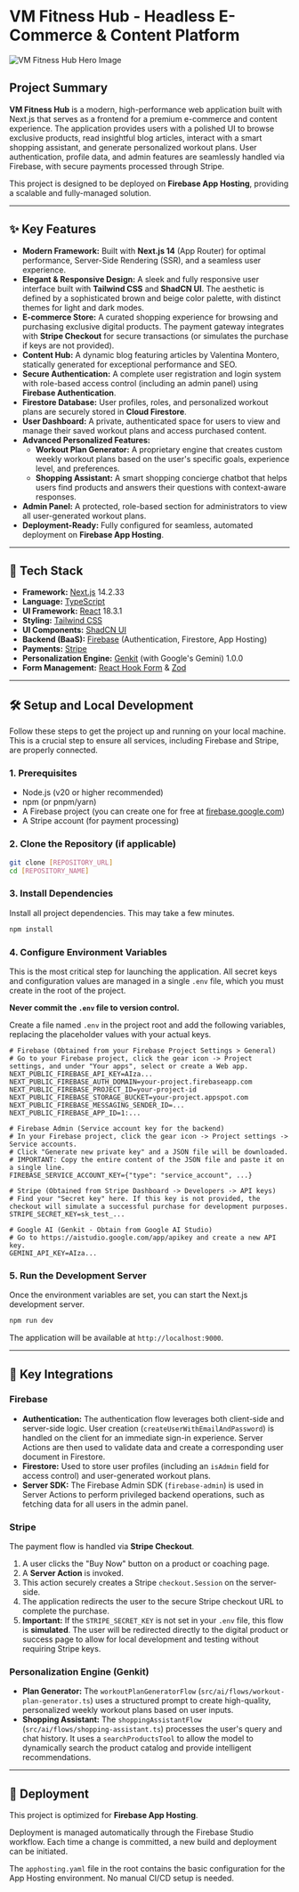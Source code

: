 # VM Fitness Hub - Headless E-Commerce & Content Platform

![VM Fitness Hub Hero Image](https://images.unsplash.com/photo-1586323289103-e309634e2a1b?crop=entropy&cs=tinysrgb&fit=max&fm=jpg&ixid=M3w3NDE5ODJ8MHwxfHNlYXJjaHw5fHxmaXRuZXNzJTIwd29tYW58ZW58MHx8fHwxNzU5NzY3MDA5fDA&ixlib=rb-4.1.0&q=80&w=1080)

## Project Summary

**VM Fitness Hub** is a modern, high-performance web application built with Next.js that serves as a frontend for a premium e-commerce and content experience. The application provides users with a polished UI to browse exclusive products, read insightful blog articles, interact with a smart shopping assistant, and generate personalized workout plans. User authentication, profile data, and admin features are seamlessly handled via Firebase, with secure payments processed through Stripe.

This project is designed to be deployed on **Firebase App Hosting**, providing a scalable and fully-managed solution.

---

## ✨ Key Features

- **Modern Framework:** Built with **Next.js 14** (App Router) for optimal performance, Server-Side Rendering (SSR), and a seamless user experience.
- **Elegant & Responsive Design:** A sleek and fully responsive user interface built with **Tailwind CSS** and **ShadCN UI**. The aesthetic is defined by a sophisticated brown and beige color palette, with distinct themes for light and dark modes.
- **E-commerce Store:** A curated shopping experience for browsing and purchasing exclusive digital products. The payment gateway integrates with **Stripe Checkout** for secure transactions (or simulates the purchase if keys are not provided).
- **Content Hub:** A dynamic blog featuring articles by Valentina Montero, statically generated for exceptional performance and SEO.
- **Secure Authentication:** A complete user registration and login system with role-based access control (including an admin panel) using **Firebase Authentication**.
- **Firestore Database:** User profiles, roles, and personalized workout plans are securely stored in **Cloud Firestore**.
- **User Dashboard:** A private, authenticated space for users to view and manage their saved workout plans and access purchased content.
- **Advanced Personalized Features:**
    - **Workout Plan Generator:** A proprietary engine that creates custom weekly workout plans based on the user's specific goals, experience level, and preferences.
    - **Shopping Assistant:** A smart shopping concierge chatbot that helps users find products and answers their questions with context-aware responses.
- **Admin Panel:** A protected, role-based section for administrators to view all user-generated workout plans.
- **Deployment-Ready:** Fully configured for seamless, automated deployment on **Firebase App Hosting**.

---

## 🚀 Tech Stack

- **Framework:** [Next.js](https://nextjs.org/) 14.2.33
- **Language:** [TypeScript](https://www.typescriptlang.org/)
- **UI Framework:** [React](https://reactjs.org/) 18.3.1
- **Styling:** [Tailwind CSS](https://tailwindcss.com/)
- **UI Components:** [ShadCN UI](https://ui.shadcn.com/)
- **Backend (BaaS):** [Firebase](https://firebase.google.com/) (Authentication, Firestore, App Hosting)
- **Payments:** [Stripe](https://stripe.com/)
- **Personalization Engine:** [Genkit](https://firebase.google.com/docs/genkit) (with Google's Gemini) 1.0.0
- **Form Management:** [React Hook Form](https://react-hook-form.com/) & [Zod](https://zod.dev/)

---

## 🛠️ Setup and Local Development

Follow these steps to get the project up and running on your local machine. This is a crucial step to ensure all services, including Firebase and Stripe, are properly connected.

### 1. Prerequisites

- Node.js (v20 or higher recommended)
- npm (or pnpm/yarn)
- A Firebase project (you can create one for free at [firebase.google.com](https://firebase.google.com/))
- A Stripe account (for payment processing)

### 2. Clone the Repository (if applicable)

```bash
git clone [REPOSITORY_URL]
cd [REPOSITORY_NAME]
```

### 3. Install Dependencies

Install all project dependencies. This may take a few minutes.

```bash
npm install
```

### 4. Configure Environment Variables

This is the most critical step for launching the application. All secret keys and configuration values are managed in a single `.env` file, which you must create in the root of the project.

**Never commit the `.env` file to version control.**

Create a file named `.env` in the project root and add the following variables, replacing the placeholder values with your actual keys.

```plaintext
# Firebase (Obtained from your Firebase Project Settings > General)
# Go to your Firebase project, click the gear icon -> Project settings, and under "Your apps", select or create a Web app.
NEXT_PUBLIC_FIREBASE_API_KEY=AIza...
NEXT_PUBLIC_FIREBASE_AUTH_DOMAIN=your-project.firebaseapp.com
NEXT_PUBLIC_FIREBASE_PROJECT_ID=your-project-id
NEXT_PUBLIC_FIREBASE_STORAGE_BUCKET=your-project.appspot.com
NEXT_PUBLIC_FIREBASE_MESSAGING_SENDER_ID=...
NEXT_PUBLIC_FIREBASE_APP_ID=1:...

# Firebase Admin (Service account key for the backend)
# In your Firebase project, click the gear icon -> Project settings -> Service accounts.
# Click "Generate new private key" and a JSON file will be downloaded.
# IMPORTANT: Copy the entire content of the JSON file and paste it on a single line.
FIREBASE_SERVICE_ACCOUNT_KEY={"type": "service_account", ...}

# Stripe (Obtained from Stripe Dashboard -> Developers -> API keys)
# Find your "Secret key" here. If this key is not provided, the checkout will simulate a successful purchase for development purposes.
STRIPE_SECRET_KEY=sk_test_...

# Google AI (Genkit - Obtain from Google AI Studio)
# Go to https://aistudio.google.com/app/apikey and create a new API key.
GEMINI_API_KEY=AIza...
```

### 5. Run the Development Server

Once the environment variables are set, you can start the Next.js development server.

```bash
npm run dev
```

The application will be available at `http://localhost:9000`.

---

## 🔧 Key Integrations

### Firebase

- **Authentication:** The authentication flow leverages both client-side and server-side logic. User creation (`createUserWithEmailAndPassword`) is handled on the client for an immediate sign-in experience. Server Actions are then used to validate data and create a corresponding user document in Firestore.
- **Firestore:** Used to store user profiles (including an `isAdmin` field for access control) and user-generated workout plans.
- **Server SDK:** The Firebase Admin SDK (`firebase-admin`) is used in Server Actions to perform privileged backend operations, such as fetching data for all users in the admin panel.

### Stripe

The payment flow is handled via **Stripe Checkout**.
1.  A user clicks the "Buy Now" button on a product or coaching page.
2.  A **Server Action** is invoked.
3.  This action securely creates a Stripe `checkout.Session` on the server-side.
4.  The application redirects the user to the secure Stripe checkout URL to complete the purchase.
5.  **Important:** If the `STRIPE_SECRET_KEY` is not set in your `.env` file, this flow is **simulated**. The user will be redirected directly to the digital product or success page to allow for local development and testing without requiring Stripe keys.

### Personalization Engine (Genkit)

- **Plan Generator:** The `workoutPlanGeneratorFlow` (`src/ai/flows/workout-plan-generator.ts`) uses a structured prompt to create high-quality, personalized weekly workout plans based on user inputs.
- **Shopping Assistant:** The `shoppingAssistantFlow` (`src/ai/flows/shopping-assistant.ts`) processes the user's query and chat history. It uses a `searchProductsTool` to allow the model to dynamically search the product catalog and provide intelligent recommendations.

---

## 🚀 Deployment

This project is optimized for **Firebase App Hosting**.

Deployment is managed automatically through the Firebase Studio workflow. Each time a change is committed, a new build and deployment can be initiated.

The `apphosting.yaml` file in the root contains the basic configuration for the App Hosting environment. No manual CI/CD setup is needed.
